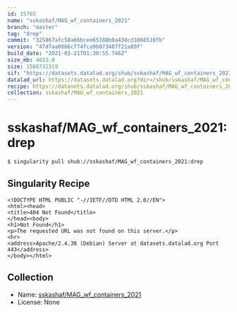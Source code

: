 ```yaml
---
id: 15765
name: "sskashaf/MAG_wf_containers_2021"
branch: "master"
tag: "drep"
commit: "325867afc58a66bcee65188b0a430cd1068510fb"
version: "47d7aa00b6cf74fca9b073487f21a89f"
build_date: "2021-03-21T01:30:55.746Z"
size_mb: 4633.0
size: 1566732319
sif: "https://datasets.datalad.org/shub/sskashaf/MAG_wf_containers_2021/drep/2021-03-21-325867af-47d7aa00/47d7aa00b6cf74fca9b073487f21a89f.sif"
datalad_url: https://datasets.datalad.org?dir=/shub/sskashaf/MAG_wf_containers_2021/drep/2021-03-21-325867af-47d7aa00/
recipe: https://datasets.datalad.org/shub/sskashaf/MAG_wf_containers_2021/drep/2021-03-21-325867af-47d7aa00/Singularity
collection: sskashaf/MAG_wf_containers_2021
---
```


# sskashaf/MAG_wf_containers_2021:drep

```bash
$ singularity pull shub://sskashaf/MAG_wf_containers_2021:drep
```

## Singularity Recipe

```singularity
<!DOCTYPE HTML PUBLIC "-//IETF//DTD HTML 2.0//EN">
<html><head>
<title>404 Not Found</title>
</head><body>
<h1>Not Found</h1>
<p>The requested URL was not found on this server.</p>
<hr>
<address>Apache/2.4.38 (Debian) Server at datasets.datalad.org Port 443</address>
</body></html>
```

## Collection

 - Name: [sskashaf/MAG_wf_containers_2021](https://github.com/sskashaf/MAG_wf_containers_2021)
 - License: None

